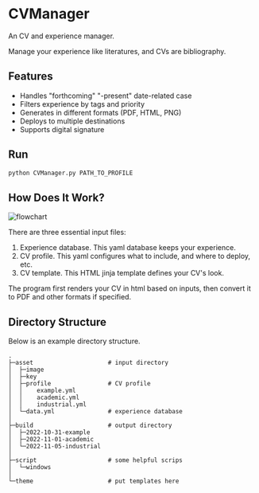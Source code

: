 # CVManager

An CV and experience manager.

Manage your experience like literatures, and CVs are bibliography.

## Features

- Handles "forthcoming" "-present" date-related case
- Filters experience by tags and priority
- Generates in different formats (PDF, HTML, PNG)
- Deploys to multiple destinations
- Supports digital signature

## Run

```bash
python CVManager.py PATH_TO_PROFILE
```

## How Does It Work?

![flowchart](https://i.imgur.com/M8NRPH4.png)

There are three essential input files:

1. Experience database. This yaml database keeps your experience.
2. CV profile. This yaml configures what to include, and where to deploy, etc.
3. CV template. This HTML jinja template defines your CV's look.

The program first renders your CV in html based on inputs, then convert it to PDF and  other formats if specified.

## Directory Structure

Below is an example directory structure.

```plaintext
.
├─asset                     # input directory
│  ├─image
│  ├─key
│  ├─profile                # CV profile
│  │    example.yml
│  │    academic.yml
│  │    industrial.yml
│  └─data.yml               # experience database
│
├─build                     # output directory
│  ├─2022-10-31-example
│  ├─2022-11-01-academic
│  └─2022-11-05-industrial
│
├─script                    # some helpful scrips
│  └─windows
│                
└─theme                     # put templates here
```
